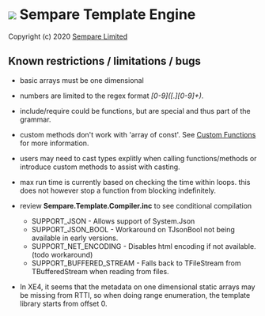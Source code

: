 # ![](../images/sempare-logo-45px.png) Sempare Template Engine

Copyright (c) 2020 [Sempare Limited](http://www.sempare.ltd)

## Known restrictions / limitations / bugs

- basic arrays must be one dimensional

- numbers are limited to the regex format _[0-9]\([.][0-9]+)_.

- include/require could be functions, but are special and thus part of the grammar. 

- custom methods don't work with 'array of const'. See [Custom Functions](./custom-functions.md) for more information.

- users may need to cast types explitly when calling functions/methods or introduce custom methods to assist with casting.

- max run time is currently based on checking the time within loops. this does not however stop a function from blocking indefinitely.

- review __Sempare.Template.Compiler.inc__ to see conditional compilation

	- SUPPORT_JSON - Allows support of System.Json
	- SUPPORT_JSON_BOOL - Workaround on TJsonBool not being available in early versions.
	- SUPPORT_NET_ENCODING - Disables html encoding if not available. (todo workaround)
	- SUPPORT_BUFFERED_STREAM - Falls back to TFileStream from TBufferedStream when reading from files.

- In XE4, it seems that the metadata on one dimensional static arrays may be missing from RTTI, so when doing range enumeration, the template library starts from offset 0.